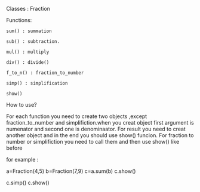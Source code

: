 Classes :
    Fraction

Functions:

    sum() : summation

    sub() : subtraction.

    mul() : multiply

    div() : divide() 

    f_to_n() : fraction_to_number

    simp() : simplification

    show()

How to use?

For each function you need  to create two objects ,except fraction_to_number and simplifiction.when you creat object first argument is  numenator and second one is denominaator.
For result you need to creat another object and in the end you should use show() funcion. For fraction to number or simplifiction you need to call them and then use show() like before

for example :

a=Fraction(4,5)
b=Fraction(7,9)
c=a.sum(b)
c.show()

c.simp()
c.show()